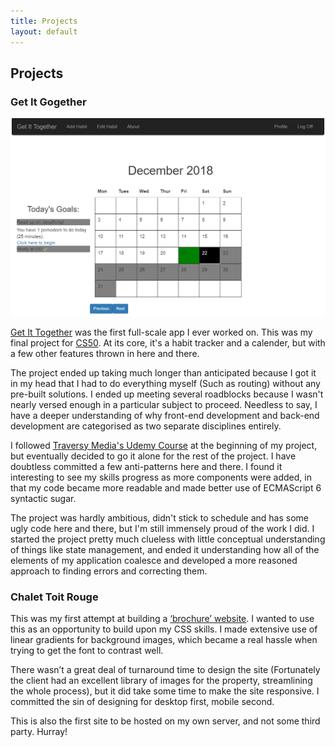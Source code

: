 ```yaml
---
title: Projects
layout: default
---
```


<div class="heading">
<h2>Projects</h2>
<div class="heading--animation"></div>
</div>


<h3>Get It Gogether</h3>

<img id="getittogether" alt="Get It Together" src="assets/img/getittogether.png"/>

[Get It Together](https://getittogether.trainsplanesandvideogames.com) was the first full-scale app I ever worked on. This was my final project for [CS50](https://www.edx.org/course/cs50s-introduction-computer-science-harvardx-cs50x). At its core, it's a habit tracker and a calender, but with a few other features thrown in here and there.

The project ended up taking much longer than anticipated because I got it in my head that I had to do everything myself (Such as routing) without any pre-built solutions. I ended up meeting several roadblocks because I wasn't nearly versed enough in a particular subject to proceed. Needless to say, I have a deeper understanding of why front-end development and back-end development are categorised as two separate disciplines entirely. 

I followed [Traversy Media's Udemy Course](https://www.udemy.com/mern-stack-front-to-back/) at the beginning of my project, but eventually decided to go it alone for the rest of the project. I have doubtless committed a few anti-patterns here and there. I found it interesting to see my skills progress as more components were added, in that my code became more readable and made better use of ECMAScript 6 syntactic sugar. 

The project was hardly ambitious, didn't stick to schedule and has some ugly code here and there, but I'm still immensely proud of the work I did. I started the project pretty much clueless with little conceptual understanding of things like state management, and ended it understanding how all of the elements of my application coalesce and developed a more reasoned approach to finding errors and correcting them. 

<h3>Chalet Toit Rouge</h3>

This was my first attempt at building a [‘brochure’ website](http://www.chalettoitrouge.fr). I wanted to use this as an opportunity to build upon my CSS skills. I made extensive use of linear gradients for background images, which became a real hassle when trying to get the font to contrast well.

There wasn’t a great deal of turnaround time to design the site (Fortunately the client had an excellent library of images for the property, streamlining the whole process), but it did take some time to make the site responsive. I committed the sin of designing for desktop first, mobile second.

This is also the first site to be hosted on my own server, and not some third party. Hurray!



